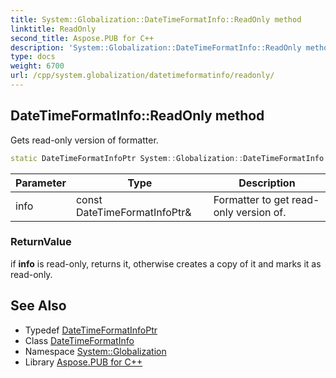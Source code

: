 ```yaml
---
title: System::Globalization::DateTimeFormatInfo::ReadOnly method
linktitle: ReadOnly
second_title: Aspose.PUB for C++
description: 'System::Globalization::DateTimeFormatInfo::ReadOnly method. Gets read-only version of formatter in C++.'
type: docs
weight: 6700
url: /cpp/system.globalization/datetimeformatinfo/readonly/
---
```

## DateTimeFormatInfo::ReadOnly method


Gets read-only version of formatter.

```cpp
static DateTimeFormatInfoPtr System::Globalization::DateTimeFormatInfo::ReadOnly(const DateTimeFormatInfoPtr &info)
```


| Parameter | Type | Description |
| --- | --- | --- |
| info | const DateTimeFormatInfoPtr\& | Formatter to get read-only version of. |

### ReturnValue

if **info** is read-only, returns it, otherwise creates a copy of it and marks it as read-only.

## See Also

* Typedef [DateTimeFormatInfoPtr](../../datetimeformatinfoptr/)
* Class [DateTimeFormatInfo](../)
* Namespace [System::Globalization](../../)
* Library [Aspose.PUB for C++](../../../)
